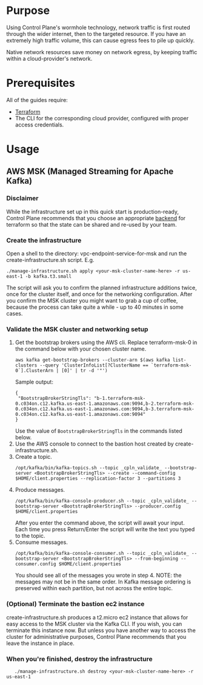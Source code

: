 ﻿# Purpose #
Using Control Plane's wormhole technology, network traffic is first routed through the wider internet, then to the targeted resource.
If you have an extremely high traffic volume, this can cause egress fees to pile up quickly.

Native network resources save money on network egress, by keeping traffic within a cloud-provider's network.

# Prerequisites #
All of the guides require:
* [Terraform](https://www.terraform.io/downloads)
* The CLI for the corresponding cloud provider, configured with proper access
  credentials.

# Usage #
## AWS MSK (Managed Streaming for Apache Kafka) ##
### Disclaimer ###
While the infrastructure set up in this quick start is production-ready, Control Plane
recommends that you choose an appropriate [backend](https://terraform.io/language/settings/backends)
for terraform so that the state can be shared and re-used by your team.

### Create the infrastructure
Open a shell to the directory: vpc-endpoint-service-for-msk and run the 
create-infrastructure.sh script. E.g. 

```shell
./manage-infrastructure.sh apply <your-msk-cluster-name-here> -r us-east-1 -b kafka.t3.small
```

The script will ask you to confirm the planned infrastructure additions twice, once for
the cluster itself, and once for the networking configuration. After you confirm the 
MSK cluster you might want to grab a cup of coffee, because the process
can take quite a while - up to 40 minutes in some cases.

### Validate the MSK cluster and networking setup
1. Get the bootstrap brokers using the AWS cli. Replace terraform-msk-0 in the command below with your chosen cluster
   name. 
   ```shell
   aws kafka get-bootstrap-brokers --cluster-arn $(aws kafka list-clusters --query 'ClusterInfoList[?ClusterName == `terraform-msk-0`].ClusterArn | [0]' | tr -d '"')
   ``` 
   Sample output: 
   ```shell
   {
    "BootstrapBrokerStringTls": "b-1.terraform-msk-0.c034on.c12.kafka.us-east-1.amazonaws.com:9094,b-2.terraform-msk-0.c034on.c12.kafka.us-east-1.amazonaws.com:9094,b-3.terraform-msk-0.c034on.c12.kafka.us-east-1.amazonaws.com:9094"
   }
   ```
   Use the value of ```BootstrapBrokerStringTls``` in the commands listed below. 
2. Use the AWS console to connect to the bastion host created by
   create-infrastructure.sh.
3. Create a topic.
   ```shell
   /opt/kafka/bin/kafka-topics.sh --topic _cpln_validate_ --bootstrap-server <BootstrapBrokerStringTls> --create --command-config $HOME/client.properties --replication-factor 3 --partitions 3  
   ```
4. Produce messages.
   ```shell
   /opt/kafka/bin/kafka-console-producer.sh --topic _cpln_validate_ --bootstrap-server <BootstrapBrokerStringTls> --producer.config $HOME/client.properties 
   ```
   After you enter the command above, the script will await your input. Each time you press Return/Enter the script
   will write the text you typed to the topic.
5. Consume messages.
   ```shell
   /opt/kafka/bin/kafka-console-consumer.sh --topic _cpln_validate_ --bootstrap-server <BootstrapBrokerStringTls> --from-beginning --consumer.config $HOME/client.properties 
   ```
   You should see all of the messages you wrote in step 4. NOTE: the messages may not be in the same order. In Kafka
   message ordering is preserved within each partition, but not across the entire topic.

### (Optional) Terminate the bastion ec2 instance
create-infrastructure.sh produces a t2.micro ec2 instance that allows for easy access
to the MSK cluster via the Kafka CLI. If you wish, you can terminate this instance now.
But unless you have another way to access the cluster for administrative purposes,
Control Plane recommends that you leave the instance in place.

### When you're finished, destroy the infrastructure
```shell
   ./manage-infrastructure.sh destroy <your-msk-cluster-name-here> -r us-east-1
```